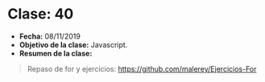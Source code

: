 # Clase: 40
* **Fecha:** 08/11/2019
* **Objetivo de la clase:** Javascript.   
* **Resumen de la clase:**
> Repaso de for y ejercicios: https://github.com/malerey/Ejercicios-For